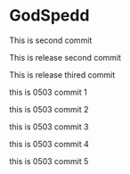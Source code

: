 # GodSpedd


This is second commit


This is release second commit


This is release thired commit


this is 0503 commit 1

this is 0503 commit 2

this is 0503 commit 3

this is 0503 commit 4

this is 0503 commit 5